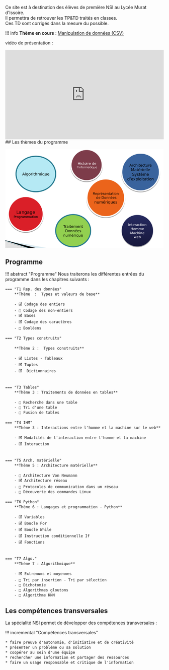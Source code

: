 Ce site est à destination des élèves de première NSI au Lycée Murat d'Issoire.<br>
Il permettra de retrouver les TP&TD traités en classes.<br>
Ces TD sont corrigés dans la mesure du possible.

!!! info 
    **Thème en cours** : [Manipulation de données (CSV)](./TraitementDonnees/Traitement_Donnees.md) 


vidéo de présentation : 

<div style="width: 100%;"><div style="position: relative; padding-bottom: 56.25%; padding-top: 0; height: 0;"><iframe frameborder="0" width="1200" height="675" style="position: absolute; top: 0; left: 0; width: 100%; height: 100%;" src="https://view.genial.ly/622b74508c4c780013c4e08f" type="text/html" allowscriptaccess="always" allowfullscreen="true" scrolling="yes" allownetworking="all"></iframe> </div> </div>
## Les thèmes du programme

![image](Divers/7themes2.png)


## Programme
!!! abstract "Programme"
    Nous traiterons les différentes entrées du programme dans les chapitres suivants :
    
    === "T1 Rep. des données"
        **Thème  :  Types et valeurs de base**  

        - 🗹 Codage des entiers
        - □ Codage des non-entiers
        - 🗹 Bases
        - 🗹 Codage des caractères
        - □ Booléens

    === "T2 Types construits"

        **Thème 2 :  Types construits**  

        - 🗹 Listes - Tableaux 
        - 🗹 Tuples    
        - 🗹  Dictionnaires  


    === "T3 Tables"
        **Thème 3 : Traitements de données en tables**

        - □ Recherche dans une table
        - □ Tri d'une table
        - □ Fusion de tables
    
    === "T4 IHM"
        **Thème 3 : Interactions entre l'homme et la machine sur le web**

        - 🗹 Modalités de l'interaction entre l'homme et la machine
        - 🗹 Interaction 


    === "T5 Arch. matérielle"
        **Thème 5 : Architecture matérielle**

        - □ Architecture Von Neumann
        - 🗹 Architecture réseau
        - □ Protocoles de communication dans un réseau
        - □ Découverte des commandes Linux

    === "T6 Python"
        **Thème 6 : Langages et programmation - Python**

        - 🗹 Variables
        - 🗹 Boucle For
        - 🗹 Boucle While
        - 🗹 Instruction conditionnelle If
        - 🗹 Fonctions


    === "T7 Algo."
        **Thème 7 : Algorithmique**

        - 🗹 Extremums et moyennes
        - □ Tri par insertion - Tri par sélection
        - □ Dichotomie
        - □ Algorithmes gloutons
        - □ Algorithme KNN

## Les compétences transversales 

La spécialité NSI permet de développer des compétences transversales : 

!!! incremental  "Compétences transversales"

    * faire preuve d'autonomie, d'initiative et de créativité
    * présenter un problème ou sa solution
    * coopérer au sein d'une équipe
    * rechercher une information et partager des ressources
    * faire un usage responsable et critique de l'information
    



